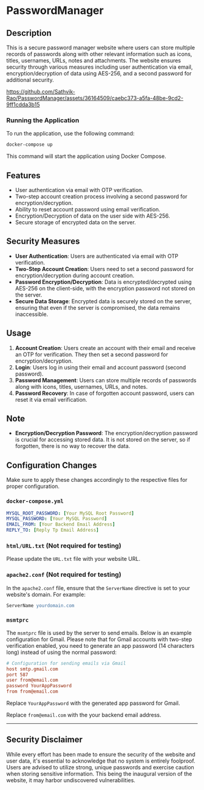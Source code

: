 # PasswordManager

## Description

This is a secure password manager website where users can store multiple records of passwords along with other relevant information such as icons, titles, usernames, URLs, notes and attachments. The website ensures security through various measures including user authentication via email, encryption/decryption of data using AES-256, and a second password for additional security.


https://github.com/Sathvik-Rao/PasswordManager/assets/36164509/caebc373-a5fa-48be-9cd2-9ff1cdda3b15



### Running the Application

To run the application, use the following command:

```bash
docker-compose up
```

This command will start the application using Docker Compose.


## Features

- User authentication via email with OTP verification.
- Two-step account creation process involving a second password for encryption/decryption.
- Ability to reset account password using email verification.
- Encryption/Decryption of data on the user side with AES-256.
- Secure storage of encrypted data on the server.


## Security Measures

- **User Authentication**: Users are authenticated via email with OTP verification.
- **Two-Step Account Creation**: Users need to set a second password for encryption/decryption during account creation.
- **Password Encryption/Decryption**: Data is encrypted/decrypted using AES-256 on the client-side, with the encryption password not stored on the server.
- **Secure Data Storage**: Encrypted data is securely stored on the server, ensuring that even if the server is compromised, the data remains inaccessible.

## Usage

1. **Account Creation**: Users create an account with their email and receive an OTP for verification. They then set a second password for encryption/decryption.
2. **Login**: Users log in using their email and account password (second password).
3. **Password Management**: Users can store multiple records of passwords along with icons, titles, usernames, URLs, and notes.
4. **Password Recovery**: In case of forgotten account password, users can reset it via email verification.

## Note

- **Encryption/Decryption Password**: The encryption/decryption password is crucial for accessing stored data. It is not stored on the server, so if forgotten, there is no way to recover the data.


## Configuration Changes

Make sure to apply these changes accordingly to the respective files for proper configuration.

### `docker-compose.yml`

```yaml
MYSQL_ROOT_PASSWORD: [Your MySQL Root Password]
MYSQL_PASSWORD: [Your MySQL Password]
EMAIL_FROM: [Your Backend Email Address]
REPLY_TO: [Reply Tp Email Address]
```

### `html/URL.txt` (Not required for testing)

Please update the `URL.txt` file with your website URL.

### `apache2.conf` (Not required for testing)

In the `apache2.conf` file, ensure that the `ServerName` directive is set to your website's domain. For example:

```apache
ServerName yourdomain.com
```

### `msmtprc`

The `msmtprc` file is used by the server to send emails. Below is an example configuration for Gmail. Please note that for Gmail accounts with two-step verification enabled, you need to generate an app password (14 characters long) instead of using the normal password:

```ini
# Configuration for sending emails via Gmail
host smtp.gmail.com
port 587
user from@email.com
password YourAppPassword
from from@email.com
```

Replace `YourAppPassword` with the generated app password for Gmail.

Replace `from@email.com` with the your backend email address.

---


## Security Disclaimer

While every effort has been made to ensure the security of the website and user data, it's essential to acknowledge that no system is entirely foolproof. Users are advised to utilize strong, unique passwords and exercise caution when storing sensitive information. This being the inaugural version of the website, it may harbor undiscovered vulnerabilities.
